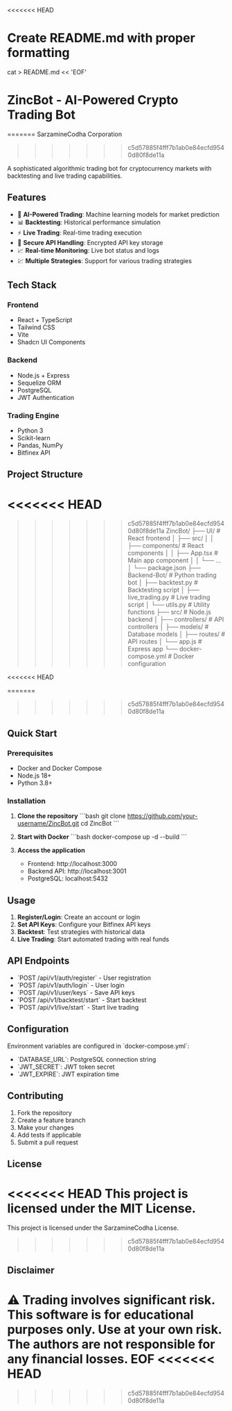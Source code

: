<<<<<<< HEAD
# Create README.md with proper formatting
cat > README.md << 'EOF'
# ZincBot - AI-Powered Crypto Trading Bot
=======
SarzamineCodha Corporation
>>>>>>> c5d57885f4fff7b1ab0e84ecfd9540d80f8de11a

A sophisticated algorithmic trading bot for cryptocurrency markets with backtesting and live trading capabilities.

## Features

- 🤖 **AI-Powered Trading**: Machine learning models for market prediction
- 📊 **Backtesting**: Historical performance simulation
- ⚡ **Live Trading**: Real-time trading execution
- 🔐 **Secure API Handling**: Encrypted API key storage
- 📈 **Real-time Monitoring**: Live bot status and logs
- 💹 **Multiple Strategies**: Support for various trading strategies

## Tech Stack

### Frontend
- React + TypeScript
- Tailwind CSS
- Vite
- Shadcn UI Components

### Backend
- Node.js + Express
- Sequelize ORM
- PostgreSQL
- JWT Authentication

### Trading Engine
- Python 3
- Scikit-learn
- Pandas, NumPy
- Bitfinex API

## Project Structure
<<<<<<< HEAD
=======

>>>>>>> c5d57885f4fff7b1ab0e84ecfd9540d80f8de11a
ZincBot/
├── UI/ # React frontend
│ ├── src/
│ │ ├── components/ # React components
│ │ ├── App.tsx # Main app component
│ │ └── ...
│ └── package.json
├── Backend-Bot/ # Python trading bot
│ ├── backtest.py # Backtesting script
│ ├── live_trading.py # Live trading script
│ └── utils.py # Utility functions
├── src/ # Node.js backend
│ ├── controllers/ # API controllers
│ ├── models/ # Database models
│ ├── routes/ # API routes
│ └── app.js # Express app
└── docker-compose.yml # Docker configuration




<<<<<<< HEAD

=======
>>>>>>> c5d57885f4fff7b1ab0e84ecfd9540d80f8de11a
## Quick Start

### Prerequisites
- Docker and Docker Compose
- Node.js 18+
- Python 3.8+

### Installation

1. **Clone the repository**
   \`\`\`bash
   git clone https://github.com/your-username/ZincBot.git
   cd ZincBot
   \`\`\`

2. **Start with Docker**
   \`\`\`bash
   docker-compose up -d --build
   \`\`\`

3. **Access the application**
   - Frontend: http://localhost:3000
   - Backend API: http://localhost:3001
   - PostgreSQL: localhost:5432

## Usage

1. **Register/Login**: Create an account or login
2. **Set API Keys**: Configure your Bitfinex API keys
3. **Backtest**: Test strategies with historical data
4. **Live Trading**: Start automated trading with real funds

## API Endpoints

- \`POST /api/v1/auth/register\` - User registration
- \`POST /api/v1/auth/login\` - User login
- \`POST /api/v1/user/keys\` - Save API keys
- \`POST /api/v1/backtest/start\` - Start backtest
- \`POST /api/v1/live/start\` - Start live trading

## Configuration

Environment variables are configured in \`docker-compose.yml\`:
- \`DATABASE_URL\`: PostgreSQL connection string
- \`JWT_SECRET\`: JWT token secret
- \`JWT_EXPIRE\`: JWT expiration time

## Contributing

1. Fork the repository
2. Create a feature branch
3. Make your changes
4. Add tests if applicable
5. Submit a pull request

## License

<<<<<<< HEAD
This project is licensed under the MIT License.
=======
This project is licensed under the SarzamineCodha License.
>>>>>>> c5d57885f4fff7b1ab0e84ecfd9540d80f8de11a

## Disclaimer

⚠️ **Trading involves significant risk**. This software is for educational purposes only. Use at your own risk. The authors are not responsible for any financial losses.
EOF
<<<<<<< HEAD
=======






>>>>>>> c5d57885f4fff7b1ab0e84ecfd9540d80f8de11a
